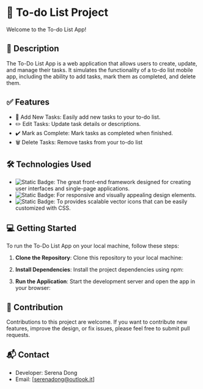 # 🎵 To-do List Project

Welcome to the To-do List App!


## 📜 Description
The To-Do List App is a web application that allows users to create, update, and manage their tasks. It simulates the functionality of a to-do list mobile app, including the ability to add tasks, mark them as completed, and delete them.


## ✅ Features

- 📝 Add New Tasks: Easily add new tasks to your to-do list.
- ✏️ Edit Tasks: Update task details or descriptions.
- ✔️ Mark as Complete: Mark tasks as completed when finished.
- 🗑️ Delete Tasks: Remove tasks from your to-do list

## 🛠️ Technologies Used


- ![Static Badge](https://img.shields.io/badge/VueJs-mint?logo=vuejs): The great front-end framework designed for creating user interfaces and single-page applications.  <br>
- ![Static Badge](https://img.shields.io/badge/Bootstrap-purple?logo=bootstrap): For responsive and visually appealing design elements.  <br>
- ![Static Badge](https://img.shields.io/badge/FontAwesome-white?logo=FontAwesome): To provides scalable vector icons that can be easily customized with CSS.  <br>


## 💻 Getting Started

To run the To-Do List App on your local machine, follow these steps: <br>
1. **Clone the Repository**: Clone this repository to your local machine: <br>

2. **Install Dependencies**: Install the project dependencies using npm: <br>

3. **Run the Application**: Start the development server and open the app in your browser:

## 🤝 Contribution

Contributions to this project are welcome. If you want to contribute new features, improve the design, or fix issues, please feel free to submit pull requests.

## 📬 Contact

- Developer: Serena Dong <br>
- Email: [serenadong@outlook.it]

